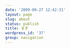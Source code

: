 ```yaml
---
date: '2009-09-27 12:42:31'
layout: page
slug: about
status: publish
title: 关于
wordpress_id: '37'
group: navigation
---
```






